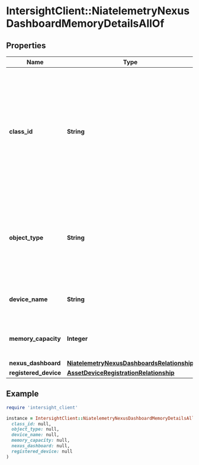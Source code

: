 # IntersightClient::NiatelemetryNexusDashboardMemoryDetailsAllOf

## Properties

| Name | Type | Description | Notes |
| ---- | ---- | ----------- | ----- |
| **class_id** | **String** | The fully-qualified name of the instantiated, concrete type. This property is used as a discriminator to identify the type of the payload when marshaling and unmarshaling data. | [default to &#39;niatelemetry.NexusDashboardMemoryDetails&#39;] |
| **object_type** | **String** | The fully-qualified name of the instantiated, concrete type. The value should be the same as the &#39;ClassId&#39; property. | [default to &#39;niatelemetry.NexusDashboardMemoryDetails&#39;] |
| **device_name** | **String** | Name of the node in Nexus Dashboard cluster. | [optional] |
| **memory_capacity** | **Integer** | Memory capacity of a node in Nexus Dashboard. | [optional] |
| **nexus_dashboard** | [**NiatelemetryNexusDashboardsRelationship**](NiatelemetryNexusDashboardsRelationship.md) |  | [optional] |
| **registered_device** | [**AssetDeviceRegistrationRelationship**](AssetDeviceRegistrationRelationship.md) |  | [optional] |

## Example

```ruby
require 'intersight_client'

instance = IntersightClient::NiatelemetryNexusDashboardMemoryDetailsAllOf.new(
  class_id: null,
  object_type: null,
  device_name: null,
  memory_capacity: null,
  nexus_dashboard: null,
  registered_device: null
)
```

